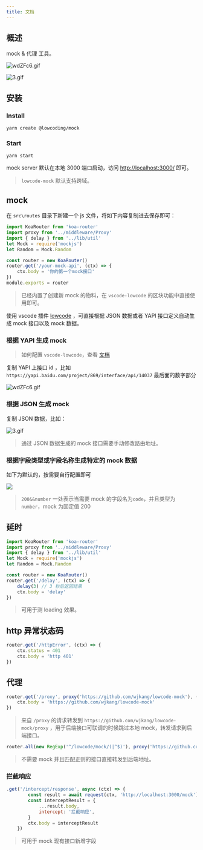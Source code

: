 ```yaml
---
title: 文档
---
```


## 概述

mock & 代理 工具。

![wdZFc6.gif](https://s1.ax1x.com/2020/09/12/wdZFc6.gif)

![3.gif](https://i.loli.net/2020/09/12/BC3vZwXaG1YqOl6.gif)

## 安装

### Install

`yarn create @lowcoding/mock`

### Start

`yarn start`

mock server 默认在本地 3000 端口启动，访问 [http://localhost:3000/](http://localhost:3000/) 即可。

> `lowcode-mock` 默认支持跨域。

## mock

在 `src\routes` 目录下新建一个 js 文件，将如下内容复制进去保存即可：

```js
import KoaRouter from 'koa-router'
import proxy from '../middleware/Proxy'
import { delay } from '../lib/util'
let Mock = require('mockjs')
let Random = Mock.Random

const router = new KoaRouter()
router.get('/your-mock-api', (ctx) => {
	ctx.body = '你的第一个mock接口'
})
module.exports = router
```

> 已经内置了创建新 mock 的物料，在 `vscode-lowcode` 的区块功能中直接使用即可。

使用 vscode 插件 [lowcode](https://marketplace.visualstudio.com/items?itemName=wjkang.lowcode) ，可直接根据 JSON 数据或者 YAPI 接口定义自动生成 mock 接口以及 mock 数据。

### 根据 YAPI 生成 mock

> 如何配置 `vscode-lowcode`，查看 [文档](https://lowcoding.gitee.io/lowcode-vscode/config.html)

复制 YAPI 上接口 id ，比如 `https://yapi.baidu.com/project/869/interface/api/14037` 最后面的数字部分

![wdZFc6.gif](https://s1.ax1x.com/2020/09/12/wdZFc6.gif)

### 根据 JSON 生成 mock

复制 JSON 数据，比如：

![3.gif](https://i.loli.net/2020/09/12/BC3vZwXaG1YqOl6.gif)

> 通过 JSON 数据生成的 mock 接口需要手动修改路由地址。

### 根据字段类型或字段名称生成特定的 mock 数据

如下为默认的，按需要自行配置即可

![](https://gitee.com/img-host/img-host/raw/master//2020/11/12/1605111557350.png)

> `200&&number` 一处表示当需要 mock 的字段名为`code`，并且类型为`number`，mock 为固定值 200

## 延时

```js
import KoaRouter from 'koa-router'
import proxy from '../middleware/Proxy'
import { delay } from '../lib/util'
let Mock = require('mockjs')
let Random = Mock.Random

const router = new KoaRouter()
router.get('/delay', (ctx) => {
	delay(3) // 3 秒后返回结果
	ctx.body = 'delay'
})
```

> 可用于测 loading 效果。

## http 异常状态码

```js
router.get('/httpError', (ctx) => {
	ctx.status = 401
	ctx.body = 'http 401'
})
```

## 代理

```js
router.get('/proxy', proxy('https://github.com/wjkang/lowcode-mock'), (ctx) => {
	ctx.body = 'https://github.com/wjkang/lowcode-mock'
})
```

> 来自 `/proxy` 的请求转发到 `https://github.com/wjkang/lowcode-mock/proxy` ，用于后端接口可联调的时候跳过本地 mock，转发请求到后端接口。

```js
router.all(new RegExp('^/lowcode/mock/(|^$)'), proxy('https://github.com/wjkang/lowcode-mock'))
```

> 不需要 mock 并且匹配正则的接口直接转发到后端地址。

### 拦截响应

```js
.get('/intercept/response', async (ctx) => {
		const result = await request(ctx, 'http://localhost:3000/mock')
		const interceptResult = {
			...result.body,
			intercept: '拦截响应',
		}
		ctx.body = interceptResult
	})
```

> 可用于 mock 现有接口新增字段
